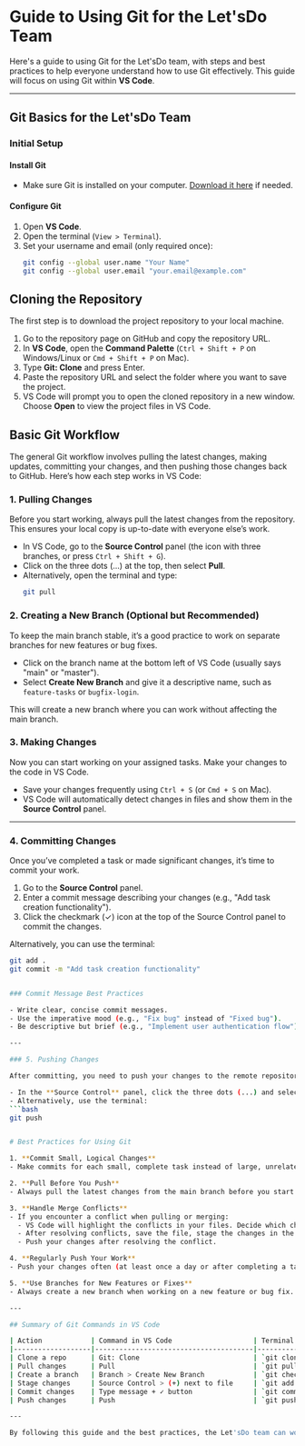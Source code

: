 # Guide to Using Git for the Let'sDo Team

Here's a guide to using Git for the Let'sDo team, with steps and best practices to help everyone understand how to use Git effectively. This guide will focus on using Git within **VS Code**.

---

## Git Basics for the Let'sDo Team

### Initial Setup

#### Install Git
- Make sure Git is installed on your computer. [Download it here](https://git-scm.com/downloads) if needed.

#### Configure Git
1. Open **VS Code**.
2. Open the terminal (`View > Terminal`).
3. Set your username and email (only required once):
   ```bash
   git config --global user.name "Your Name"
   git config --global user.email "your.email@example.com"

## Cloning the Repository

The first step is to download the project repository to your local machine.

1. Go to the repository page on GitHub and copy the repository URL.
2. In **VS Code**, open the **Command Palette** (`Ctrl + Shift + P` on Windows/Linux or `Cmd + Shift + P` on Mac).
3. Type **Git: Clone** and press Enter.
4. Paste the repository URL and select the folder where you want to save the project.
5. VS Code will prompt you to open the cloned repository in a new window. Choose **Open** to view the project files in VS Code.

## Basic Git Workflow

The general Git workflow involves pulling the latest changes, making updates, committing your changes, and then pushing those changes back to GitHub. Here’s how each step works in VS Code:

### 1. Pulling Changes
Before you start working, always pull the latest changes from the repository. This ensures your local copy is up-to-date with everyone else’s work.

- In VS Code, go to the **Source Control** panel (the icon with three branches, or press `Ctrl + Shift + G`).
- Click on the three dots (...) at the top, then select **Pull**.
- Alternatively, open the terminal and type:
  ```bash
  git pull


### 2. Creating a New Branch (Optional but Recommended)

To keep the main branch stable, it’s a good practice to work on separate branches for new features or bug fixes.

- Click on the branch name at the bottom left of VS Code (usually says "main" or "master").
- Select **Create New Branch** and give it a descriptive name, such as `feature-tasks` or `bugfix-login`.

This will create a new branch where you can work without affecting the main branch.

### 3. Making Changes

Now you can start working on your assigned tasks. Make your changes to the code in VS Code.

- Save your changes frequently using `Ctrl + S` (or `Cmd + S` on Mac).
- VS Code will automatically detect changes in files and show them in the **Source Control** panel.

---

### 4. Committing Changes

Once you’ve completed a task or made significant changes, it’s time to commit your work.

1. Go to the **Source Control** panel.
2. Enter a commit message describing your changes (e.g., "Add task creation functionality").
3. Click the checkmark (✓) icon at the top of the Source Control panel to commit the changes.

Alternatively, you can use the terminal:
   ```bash
   git add .
   git commit -m "Add task creation functionality"


### Commit Message Best Practices

- Write clear, concise commit messages.
- Use the imperative mood (e.g., "Fix bug" instead of "Fixed bug").
- Be descriptive but brief (e.g., "Implement user authentication flow").

---

### 5. Pushing Changes

After committing, you need to push your changes to the remote repository on GitHub.

- In the **Source Control** panel, click the three dots (...) and select **Push**.
- Alternatively, use the terminal:
  ```bash
  git push


# Best Practices for Using Git

1. **Commit Small, Logical Changes**
   - Make commits for each small, complete task instead of large, unrelated changes. This makes it easier to track changes and troubleshoot if necessary.

2. **Pull Before You Push**
   - Always pull the latest changes from the main branch before you start working and before you push your changes. This avoids conflicts and ensures your changes are based on the most recent version of the code.

3. **Handle Merge Conflicts**
   - If you encounter a conflict when pulling or merging:
     - VS Code will highlight the conflicts in your files. Decide which changes to keep.
     - After resolving conflicts, save the file, stage the changes in the Source Control panel, and then commit again.
     - Push your changes after resolving the conflict.

4. **Regularly Push Your Work**
   - Push your changes often (at least once a day or after completing a task). This ensures your work is saved on GitHub and is accessible to the team.

5. **Use Branches for New Features or Fixes**
   - Always create a new branch when working on a new feature or bug fix. Once the feature is completed and tested, merge the branch into the main branch with a pull request on GitHub.

---

## Summary of Git Commands in VS Code

| Action            | Command in VS Code                    | Terminal Command                       |
|-------------------|---------------------------------------|----------------------------------------|
| Clone a repo      | Git: Clone                            | `git clone <repo-url>`                 |
| Pull changes      | Pull                                  | `git pull`                             |
| Create a branch   | Branch > Create New Branch            | `git checkout -b <branch-name>`        |
| Stage changes     | Source Control > (+) next to file     | `git add <file-name>` or `git add .`   |
| Commit changes    | Type message + ✓ button               | `git commit -m "message"`              |
| Push changes      | Push                                  | `git push`                             |

---

By following this guide and the best practices, the Let'sDo team can work smoothly with Git, collaborating on the project and keeping code organized and conflict-free.
